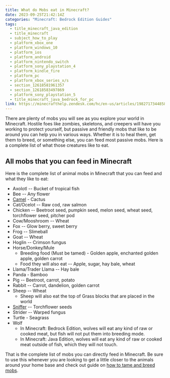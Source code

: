 ```yaml
---
title: What do Mobs eat in Minecraft?
date: 2023-09-25T21:42:14Z
categories: "Minecraft: Bedrock Edition Guides"
tags:
  - title_minecraft_java_edition
  - title_minecraft
  - subject_how_to_play
  - platform_xbox_one
  - platform_windows_10
  - platform_ios
  - platform_android
  - platform_nintendo_switch
  - platform_sony_playstation_4
  - platform_kindle_fire
  - platform_pc
  - platform_xbox_series_x/s
  - section_12618581961357
  - section_12618583497869
  - platform_sony_playstation_5
  - title_minecraft_java_bedrock_for_pc
link: https://minecrafthelp.zendesk.com/hc/en-us/articles/19827173448589-What-do-Mobs-eat-in-Minecraft-
---
```


There are plenty of mobs you will see as you explore your world in Minecraft. Hostile foes like zombies, skeletons, and creepers will have you working to protect yourself, but passive and friendly mobs that like to be around you can help you in various ways. Whether it is to heal them, get them to breed, or something else, you can feed most passive mobs. Here is a complete list of what those creatures like to eat.

## All mobs that you can feed in Minecraft

Here is the complete list of animal mobs in Minecraft that you can feed and what they like to eat:

-   Axolotl -- Bucket of tropical fish
-   Bee -- Any flower
-   [Camel](https://help.minecraft.net/hc/en-us/articles/16475940051085) - Cactus
-   Cat/Ocelot -- Raw cod, raw salmon
-   Chicken -- Beetroot seed, pumpkin seed, melon seed, wheat seed, torchflower seed, pitcher pod
-   Cow/Mooshroom -- Wheat
-   Fox -- Glow berry, sweet berry
-   Frog -- Slimeball
-   Goat -- Wheat
-   Hoglin -- Crimson fungus
-   Horse/Donkey/Mule
    -   Breeding food (Must be tamed) - Golden apple, enchanted golden apple, golden carrot
    -   Food they will also eat -- Apple, sugar, hay bale, wheat
-   Llama/Trader Llama -- Hay bale
-   Panda - Bamboo
-   Pig -- Beetroot, carrot, potato
-   Rabbit -- Carrot, dandelion, golden carrot
-   Sheep -- Wheat
    -   Sheep will also eat the top of Grass blocks that are placed in the world
-   [Sniffer](https://help.minecraft.net/hc/en-us/articles/16476513292813) -- Torchflower seeds
-   Strider -- Warped fungus
-   Turtle - Seagrass
-   Wolf
    -   In Minecraft: Bedrock Edition, wolves will eat any kind of raw or cooked meat, but fish will not put them into breeding mode.
    -   In Minecraft: Java Edition, wolves will eat any kind of raw or cooked meat outside of fish, which they will not touch.

That is the complete list of mobs you can directly feed in Minecraft. Be sure to use this whenever you are looking to get a little closer to the animals around your home base and check out guide on [how to tame and breed mobs](https://help.minecraft.net/hc/en-us/articles/360046353891).
